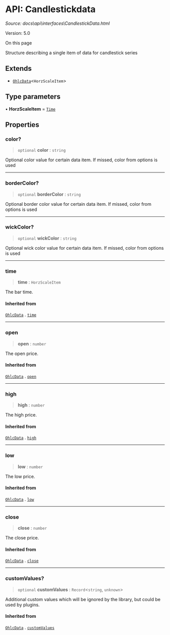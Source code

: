 # API: Candlestickdata

*Source: docs\api\interfaces\CandlestickData.html*

Version: 5.0

On this page

Structure describing a single item of data for candlestick series

## Extends[​](CandlestickData.html#extends "Direct link to Extends")

  * [`OhlcData`](OhlcData.md)<`HorzScaleItem`>

## Type parameters[​](CandlestickData.html#type-parameters "Direct link to Type parameters")

• **HorzScaleItem** = [`Time`](../type-aliases/Time.md)

## Properties[​](CandlestickData.html#properties "Direct link to Properties")

### color?[​](CandlestickData.html#color "Direct link to color?")

> `optional` **color** : `string`

Optional color value for certain data item. If missed, color from options is used

* * *

### borderColor?[​](CandlestickData.html#bordercolor "Direct link to borderColor?")

> `optional` **borderColor** : `string`

Optional border color value for certain data item. If missed, color from options is used

* * *

### wickColor?[​](CandlestickData.html#wickcolor "Direct link to wickColor?")

> `optional` **wickColor** : `string`

Optional wick color value for certain data item. If missed, color from options is used

* * *

### time[​](CandlestickData.html#time "Direct link to time")

> **time** : `HorzScaleItem`

The bar time.

#### Inherited from[​](CandlestickData.html#inherited-from "Direct link to Inherited from")

[`OhlcData`](OhlcData.md) . [`time`](OhlcData.html#time)

* * *

### open[​](CandlestickData.html#open "Direct link to open")

> **open** : `number`

The open price.

#### Inherited from[​](CandlestickData.html#inherited-from-1 "Direct link to Inherited from")

[`OhlcData`](OhlcData.md) . [`open`](OhlcData.html#open)

* * *

### high[​](CandlestickData.html#high "Direct link to high")

> **high** : `number`

The high price.

#### Inherited from[​](CandlestickData.html#inherited-from-2 "Direct link to Inherited from")

[`OhlcData`](OhlcData.md) . [`high`](OhlcData.html#high)

* * *

### low[​](CandlestickData.html#low "Direct link to low")

> **low** : `number`

The low price.

#### Inherited from[​](CandlestickData.html#inherited-from-3 "Direct link to Inherited from")

[`OhlcData`](OhlcData.md) . [`low`](OhlcData.html#low)

* * *

### close[​](CandlestickData.html#close "Direct link to close")

> **close** : `number`

The close price.

#### Inherited from[​](CandlestickData.html#inherited-from-4 "Direct link to Inherited from")

[`OhlcData`](OhlcData.md) . [`close`](OhlcData.html#close)

* * *

### customValues?[​](CandlestickData.html#customvalues "Direct link to customValues?")

> `optional` **customValues** : `Record`<`string`, `unknown`>

Additional custom values which will be ignored by the library, but could be used by plugins.

#### Inherited from[​](CandlestickData.html#inherited-from-5 "Direct link to Inherited from")

[`OhlcData`](OhlcData.md) . [`customValues`](OhlcData.html#customvalues)
